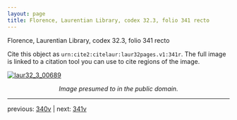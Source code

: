 ```yaml
---
layout: page
title: Florence, Laurentian Library, codex 32.3, folio 341 recto
---
```


Florence, Laurentian Library, codex 32.3, folio 341 recto

Cite this object as `urn:cite2:citelaur:laur32pages.v1:341r`.  The full image is linked to a citation tool you can use to cite regions of the image.

[![laur32_3_00689](http://www.homermultitext.org/iipsrv?IIIF=/project/homer/pyramidal/deepzoom/citelaur/laur32imgs/v1/laur32_3_00689.tif/full/800,/0/default.jpg)](http://www.homermultitext.org/ict2/?urn=urn:cite2:citelaur:laur32imgs.v1:laur32_3_00689) 

<p style="text-align: center; font-style: italic;">Image presumed to in the public domain.</p>

---

previous: [340v](../340v/) | next: [341v](../341v/)